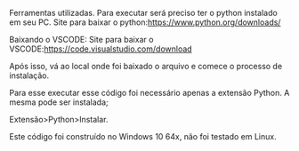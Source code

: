 Ferramentas utilizadas.
Para executar será preciso ter o python instalado em seu PC. 
Site para baixar o python:https://www.python.org/downloads/

Baixando o VSCODE:
Site para baixar o VSCODE:https://code.visualstudio.com/download

Após isso, vá ao local onde foi baixado o arquivo e comece o processo de instalação.

Para esse executar esse código foi necessário apenas a extensão Python. A mesma pode ser instalada;

Extensão>Python>Instalar.

Este código foi construído no Windows 10 64x, não foi testado em Linux.
